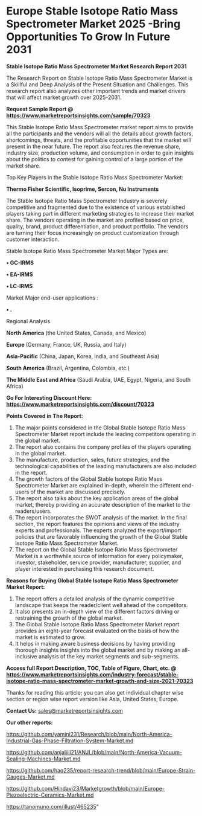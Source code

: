 # Europe Stable Isotope Ratio Mass Spectrometer Market 2025 -Bring Opportunities To Grow In Future 2031

<strong>Stable Isotope Ratio Mass Spectrometer Market Research Report 2031</strong>

The Research Report on Stable Isotope Ratio Mass Spectrometer Market is a Skillful and Deep Analysis of the Present Situation and Challenges. This research report also analyzes other important trends and market drivers that will affect market growth over 2025-2031.

<strong>Request Sample Report @ <a href=https://www.marketreportsinsights.com/sample/70323>https://www.marketreportsinsights.com/sample/70323</a></strong>

This Stable Isotope Ratio Mass Spectrometer market report aims to provide all the participants and the vendors will all the details about growth factors, shortcomings, threats, and the profitable opportunities that the market will present in the near future. The report also features the revenue share, industry size, production volume, and consumption in order to gain insights about the politics to contest for gaining control of a large portion of the market share.

Top Key Players in the Stable Isotope Ratio Mass Spectrometer Market:

<strong>Thermo Fisher Scientific, Isoprime, Sercon, Nu Instruments</strong>

The Stable Isotope Ratio Mass Spectrometer Industry is severely competitive and fragmented due to the existence of various established players taking part in different marketing strategies to increase their market share. The vendors operating in the market are profiled based on price, quality, brand, product differentiation, and product portfolio. The vendors are turning their focus increasingly on product customization through customer interaction.

Stable Isotope Ratio Mass Spectrometer Market Major Types are:

<strong>• GC-IRMS

• EA-IRMS

• LC-IRMS</strong>

Market Major end-user applications :

<strong>• .</strong>

Regional Analysis

</u><strong><b>North America</b></strong> (the United States, Canada, and Mexico)

<strong><b>Europe </b></strong>(Germany, France, UK, Russia, and Italy)

<strong><b>Asia-Pacific</b></strong> (China, Japan, Korea, India, and Southeast Asia)

<strong><b>South America</b></strong> (Brazil, Argentina, Colombia, etc.)

<strong><b>The Middle East and Africa</b></strong> (Saudi Arabia, UAE, Egypt, Nigeria, and South Africa)

<strong>Go For Interesting Discount Here: <a href=https://www.marketreportsinsights.com/discount/70323>https://www.marketreportsinsights.com/discount/70323</a></strong>

<strong>Points Covered in The Report:</strong>
<ol>
  <li>The major points considered in the Global Stable Isotope Ratio Mass Spectrometer Market report include the leading competitors operating in the global market.</li>
  <li>The report also contains the company profiles of the players operating in the global market.</li>
  <li>The manufacture, production, sales, future strategies, and the technological capabilities of the leading manufacturers are also included in the report.</li>
  <li>The growth factors of the Global Stable Isotope Ratio Mass Spectrometer Market are explained in-depth, wherein the different end-users of the market are discussed precisely.</li>
  <li>The report also talks about the key application areas of the global market, thereby providing an accurate description of the market to the readers/users.</li>
  <li>The report incorporates the SWOT analysis of the market. In the final section, the report features the opinions and views of the industry experts and professionals. The experts analyzed the export/import policies that are favorably influencing the growth of the Global Stable Isotope Ratio Mass Spectrometer Market.</li>
  <li>The report on the Global Stable Isotope Ratio Mass Spectrometer Market is a worthwhile source of information for every policymaker, investor, stakeholder, service provider, manufacturer, supplier, and player interested in purchasing this research document.</li>
</ol>
<strong>Reasons for Buying Global Stable Isotope Ratio Mass Spectrometer Market Report:</strong>

<ol>
  <li>The report offers a detailed analysis of the dynamic competitive landscape that keeps the reader/client well ahead of the competitors.</li>
  <li>It also presents an in-depth view of the different factors driving or restraining the growth of the global market.</li>
  <li>The Global Stable Isotope Ratio Mass Spectrometer Market report provides an eight-year forecast evaluated on the basis of how the market is estimated to grow.</li>
  <li>It helps in making aware business decisions by having providing thorough insights insights into the global market and by making an all-inclusive analysis of the key market segments and sub-segments.</li>
</ol>
<strong>Access full Report Description, TOC, Table of Figure, Chart, etc. @ <a href=https://www.marketreportsinsights.com/industry-forecast/stable-isotope-ratio-mass-spectrometer-market-growth-and-size-2021-70323>https://www.marketreportsinsights.com/industry-forecast/stable-isotope-ratio-mass-spectrometer-market-growth-and-size-2021-70323</a></strong>


Thanks for reading this article; you can also get individual chapter wise section or region wise report version like Asia, United States, Europe.

<strong>Contact Us:</strong>
sales@marketreportsinsights.com

<strong>Our other reports:</strong>

<a href=https://github.com/yamini231/Research/blob/main/North-America-Industrial-Gas-Phase-Filtration-System-Market.md>https://github.com/yamini231/Research/blob/main/North-America-Industrial-Gas-Phase-Filtration-System-Market.md</a>

<a href=https://github.com/anjaliiii21/ANJL/blob/main/North-America-Vacuum-Sealing-Machines-Market.md>https://github.com/anjaliiii21/ANJL/blob/main/North-America-Vacuum-Sealing-Machines-Market.md</a>

<a href=https://github.com/haq235/report-research-trend/blob/main/Europe-Strain-Gauges-Market.md>https://github.com/haq235/report-research-trend/blob/main/Europe-Strain-Gauges-Market.md</a>

<a href=https://github.com/Hindavi23/Marketgrowth/blob/main/Europe-Piezoelectric-Ceramics-Market.md>https://github.com/Hindavi23/Marketgrowth/blob/main/Europe-Piezoelectric-Ceramics-Market.md</a>

<a href=https://tanomuno.com/illust/465235>https://tanomuno.com/illust/465235</a>"
